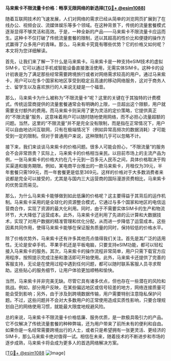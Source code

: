 **马来紫卡不限流量卡价格：畅享无限网络的新选择[[TG💪+ @esim1088](https://t.me/s/esim1088)]**

随着互联网技术的飞速发展，人们对网络的需求已经从简单的浏览网页扩展到了在线办公、视频会议、流媒体娱乐等多个领域。在这种背景下，传统的流量套餐模式逐渐显得不够灵活和高效。于是，一种全新的产品——马来紫卡不限流量卡应运而生。这种卡不仅打破了传统流量套餐的限制，还以其超高的性价比和便捷的操作方式赢得了众多用户的青睐。那么，马来紫卡究竟有哪些优势？它的价格又如何呢？本文将为您详细解读。

首先，让我们来了解一下什么是马来紫卡。马来紫卡是一种支持eSIM技术的虚拟SIM卡，它可以通过手机或智能设备直接激活使用，无需实体SIM卡。这种卡的设计初衷是为了满足那些经常需要跨境旅行或者对网络需求较高的用户。通过马来紫卡，用户可以在多个国家和地区享受到稳定且高速的移动网络服务，这对于商务人士、留学生以及喜欢旅行的人来说无疑是一个福音。

那么，马来紫卡为什么被称为“不限流量卡”呢？这里的关键在于其独特的计费模式。传统运营商提供的流量套餐通常会有明确的上限，一旦超出这个限额，用户就需要支付额外的费用。而马来紫卡则采用了更为灵活的定价策略，它提供真正的“不限流量”服务，这意味着用户可以随时随地使用网络，而不必担心流量超额的问题。当然，这里的“不限流量”并不是完全没有限制，而是指在正常情况下，用户可以自由地访问互联网，只有在极端情况下（例如异常高频次的数据消耗）才可能受到一定的限制。但对于普通用户来说，这种限制几乎可以忽略不计。

接下来，我们来谈谈马来紫卡的价格问题。很多人可能会担心，“不限流量”的服务会不会非常昂贵？实际上，马来紫卡的价格相当亲民。以目前市场上的主流产品为例，一张马来紫卡的价格大约在几十元到一百多元人民币之间，具体价格取决于购买渠道和服务期限。例如，某电商平台推出的一款马来紫卡，月租仅为39元，半年套餐只需199元，而一年套餐更是低至369元。这样的价格对于大多数消费者来说都是完全可以接受的，尤其是与国内三大运营商的国际漫游资费相比，马来紫卡的优势显而易见。

那么，为什么马来紫卡能够做到如此低廉的价格呢？这主要得益于其背后的运作机制。马来紫卡采用的是全球化的资源整合模式，它通过与多个国家和地区的电信运营商合作，实现了资源的最大化利用。同时，由于不需要实体SIM卡的生产和物流环节，大大降低了运营成本。此外，马来紫卡还利用了先进的云计算和大数据技术，实现了对用户数据的精准管理和优化分配，从而进一步降低了运营成本。这些因素共同作用，使得马来紫卡能够在保证服务质量的同时，保持较低的价格水平。

除了价格优势外，马来紫卡还有许多其他亮点值得我们关注。首先是其广泛的适用性。无论是安卓手机、苹果手机还是平板电脑，只要支持eSIM功能，都可以轻松接入马来紫卡的服务。其次，马来紫卡的操作流程非常简单，用户只需下载官方应用程序，按照提示完成注册和激活即可开始使用。此外，马来紫卡还提供了完善的客服支持，无论是在使用过程中遇到任何问题，都可以随时联系客服人员寻求帮助。这些贴心的服务细节，让用户体验更加顺畅和愉快。

当然，马来紫卡并非完美无缺。尽管它具有诸多优点，但也存在一些潜在的风险和挑战。例如，部分用户反映，在某些偏远地区或信号较差的地方，网络连接质量可能会受到影响；另外，由于涉及到跨境数据传输，用户需要特别注意隐私保护问题。不过，这些问题并不会对大多数用户的正常使用造成实质性影响，只要合理规划自己的网络使用习惯，就能最大限度地规避风险。

总的来说，马来紫卡不限流量卡价格低廉、服务优质，是一款极具吸引力的产品。它不仅解决了传统流量套餐的种种弊端，还为用户带来了前所未有的便利和自由。如果你是一名经常需要跨境出行的人士，或者只是希望拥有一张更灵活、更经济的SIM卡，那么马来紫卡绝对值得一试。相信在未来，随着技术的不断进步和市场的逐步成熟，马来紫卡将会成为更多人的首选网络解决方案。

[[TG💪+ @esim1088](https://t.me/s/esim1088) ![Image](https://i.postimg.cc/4NQfJmqS/Snipaste-2025-05-13-00-14-12.png)]